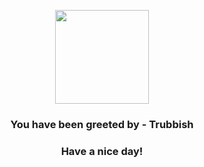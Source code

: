 <p align="center">
            <img src="https://raw.githubusercontent.com/PokeAPI/sprites/master/sprites/pokemon/568.png" width="150" height="150">
          </p>
          <h3 align="center">You have been greeted by - <b>Trubbish</b></h3>
          <h3 align="center">Have a nice day!</h3>
        